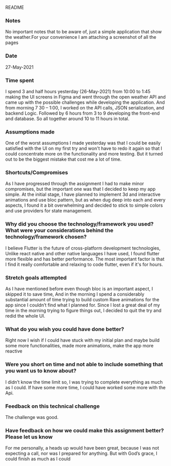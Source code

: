 README 
 ### Notes  
No important notes that to be aware of, just a simple application that show the weather.For your
 convenience I am attaching a screenshot of all the pages
 
 ### Date 
27-May-2021
### Time spent
I spend  3 and half hours yesterday (26-May-2021)  from 10:00 to 1:45  making the  UI screens in
 Figma and went through the open weather API  and came up with the possible challenges while developing the application. And from morning 7 30 – 1:00, I worked on the API calls, JSON serialization, and backend Logic. Followed by  6 hours from 3 to 9 developing the front-end and database. So all together around 10 to 11 hours in total.
### Assumptions made 
One of the worst assumptions I made yesterday was that  I could be easily satisfied with the UI on my first try and won't have to redo it again so that I could concentrate more on the functionality and more testing. But it turned out to be the biggest mistake that cost me a lot of time.
### Shortcuts/Compromises
As I have progressed through the assignment I had to make minor compromises, but the important one was that I decided to keep my app simple.
At the initial stage, I have planned to implement 3d and interactive animations and use bloc pattern, but as when dug deep into each and every aspects, I found it a bit overwhelming and decided to stick to simple colors and use providers for state management.

### Why did you choose the technology/framework you used? What were your considerations behind the technology/framework chosen?
I believe Flutter is the future of cross-platform development technologies, Unlike react native and other native languages I have used, I found flutter more flexible and has better performance. The most important factor is that I find it really comfortable and relaxing to code flutter, even if it's for hours. 

### Stretch goals attempted
As I have mentioned before even though bloc is an important aspect, I skipped it to save time, And in the morning I spend a considerably substantial amount of time trying to build custom Rave animations for the app since I couldn’t find what I planned for. Since I lost a great deal of my time in the morning trying to figure things out, I decided to quit the try and redid the whole UI.

### What do you wish you could have done better?
Right now I wish if I could have stuck with my initial plan and maybe build some more
 functionalities, made more animations, make the app more reactive 
### Were you short on time and not able to include something that you want us to know about?
I didn’t know the time limit so, I was trying to complete everything as much as I could. If have some more time, I could have worked some more with the Api.
### Feedback on this technical challenge
The challenge was good.
 ### Have feedback on how we could make this assignment better? Please let us know
For me personally, a heads up would have been great, because I was not expecting a call, nor was I prepared for anything. But with God’s grace, I could finish as much as I could